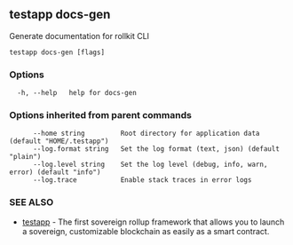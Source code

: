 ## testapp docs-gen

Generate documentation for rollkit CLI

```
testapp docs-gen [flags]
```

### Options

```
  -h, --help   help for docs-gen
```

### Options inherited from parent commands

```
      --home string         Root directory for application data (default "HOME/.testapp")
      --log.format string   Set the log format (text, json) (default "plain")
      --log.level string    Set the log level (debug, info, warn, error) (default "info")
      --log.trace           Enable stack traces in error logs
```

### SEE ALSO

* [testapp](testapp.md)  - The first sovereign rollup framework that allows you to launch a sovereign, customizable blockchain as easily as a smart contract.
